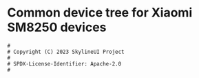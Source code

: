 # Common device tree for Xiaomi SM8250 devices

```
#
# Copyright (C) 2023 SkylineUI Project
#
# SPDX-License-Identifier: Apache-2.0
#
```
